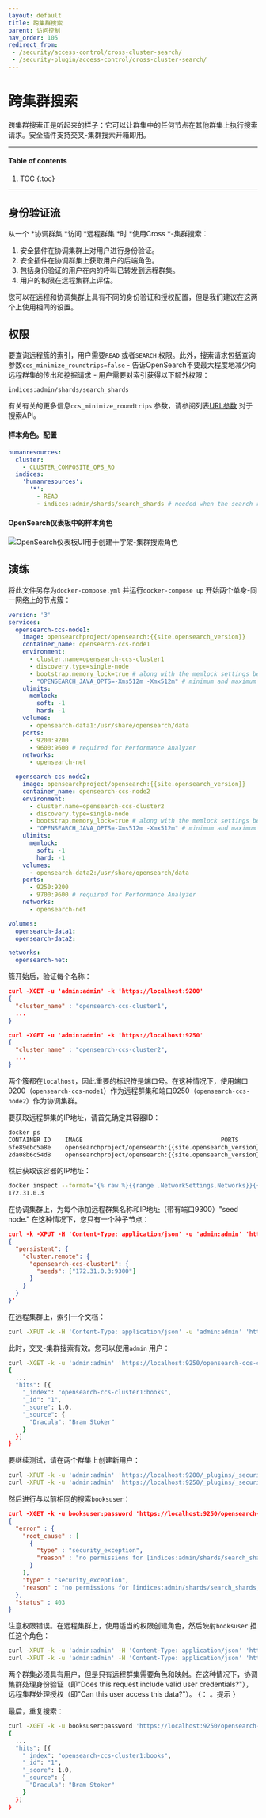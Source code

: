 ```yaml
---
layout: default
title: 跨集群搜索
parent: 访问控制
nav_order: 105
redirect_from:
 - /security/access-control/cross-cluster-search/
 - /security-plugin/access-control/cross-cluster-search/
---
```


# 跨集群搜索

跨集群搜索正是听起来的样子：它可以让群集中的任何节点在其他群集上执行搜索请求。安全插件支持交叉-集群搜索开箱即用。

---

#### Table of contents
1. TOC
{:toc}


---

## 身份验证流

从一个 *协调群集 *访问 *远程群集 *时 *使用Cross *-集群搜索：

1. 安全插件在协调集群上对用户进行身份验证。
1. 安全插件在协调群集上获取用户的后端角色。
1. 包括身份验证的用户在内的呼叫已转发到远程群集。
1. 用户的权限在远程集群上评估。

您可以在远程和协调集群上具有不同的身份验证和授权配置，但是我们建议在这两个上使用相同的设置。


## 权限

要查询远程簇的索引，用户需要`READ` 或者`SEARCH` 权限。此外，搜索请求包括查询参数`ccs_minimize_roundtrips=false`  - 告诉OpenSearch不要最大程度地减少向远程群集的传出和挖掘请求 - 用户需要对索引获得以下额外权限：

```
indices:admin/shards/search_shards
```

有关有关的更多信息`ccs_minimize_roundtrips` 参数，请参阅列表[URL参数]({{site.url}}{{site.baseurl}}/api-reference/search/#url-parameters) 对于搜索API。

#### 样本角色。配置

```yml
humanresources:
  cluster:
    - CLUSTER_COMPOSITE_OPS_RO
  indices:
    'humanresources':
      '*':
        - READ
        - indices:admin/shards/search_shards # needed when the search request includes parameter setting 'ccs_minimize_roundtrips=false'.
```


#### OpenSearch仪表板中的样本角色

![OpenSearch仪表板UI用于创建十字架-集群搜索角色]({{site.url}}{{site.baseurl}}/images/security-ccs.png)


## 演练

将此文件另存为`docker-compose.yml` 并运行`docker-compose up` 开始两个单身-同一网络上的节点簇：

```yml
version: '3'
services:
  opensearch-ccs-node1:
    image: opensearchproject/opensearch:{{site.opensearch_version}}
    container_name: opensearch-ccs-node1
    environment:
      - cluster.name=opensearch-ccs-cluster1
      - discovery.type=single-node
      - bootstrap.memory_lock=true # along with the memlock settings below, disables swapping
      - "OPENSEARCH_JAVA_OPTS=-Xms512m -Xmx512m" # minimum and maximum Java heap size, recommend setting both to 50% of system RAM
    ulimits:
      memlock:
        soft: -1
        hard: -1
    volumes:
      - opensearch-data1:/usr/share/opensearch/data
    ports:
      - 9200:9200
      - 9600:9600 # required for Performance Analyzer
    networks:
      - opensearch-net

  opensearch-ccs-node2:
    image: opensearchproject/opensearch:{{site.opensearch_version}}
    container_name: opensearch-ccs-node2
    environment:
      - cluster.name=opensearch-ccs-cluster2
      - discovery.type=single-node
      - bootstrap.memory_lock=true # along with the memlock settings below, disables swapping
      - "OPENSEARCH_JAVA_OPTS=-Xms512m -Xmx512m" # minimum and maximum Java heap size, recommend setting both to 50% of system RAM
    ulimits:
      memlock:
        soft: -1
        hard: -1
    volumes:
      - opensearch-data2:/usr/share/opensearch/data
    ports:
      - 9250:9200
      - 9700:9600 # required for Performance Analyzer
    networks:
      - opensearch-net

volumes:
  opensearch-data1:
  opensearch-data2:

networks:
  opensearch-net:
```

簇开始后，验证每个名称：

```json
curl -XGET -u 'admin:admin' -k 'https://localhost:9200'
{
  "cluster_name" : "opensearch-ccs-cluster1",
  ...
}

curl -XGET -u 'admin:admin' -k 'https://localhost:9250'
{
  "cluster_name" : "opensearch-ccs-cluster2",
  ...
}
```

两个簇都在`localhost`，因此重要的标识符是端口号。在这种情况下，使用端口9200（`opensearch-ccs-node1`）作为远程群集和端口9250（`opensearch-ccs-node2`）作为协调集群。

要获取远程群集的IP地址，请首先确定其容器ID：

```bash
docker ps
CONTAINER ID    IMAGE                                       PORTS                                                      NAMES
6fe89ebc5a8e    opensearchproject/opensearch:{{site.opensearch_version}}   0.0.0.0:9200->9200/tcp, 0.0.0.0:9600->9600/tcp, 9300/tcp   opensearch-ccs-node1
2da08b6c54d8    opensearchproject/opensearch:{{site.opensearch_version}}   9300/tcp, 0.0.0.0:9250->9200/tcp, 0.0.0.0:9700->9600/tcp   opensearch-ccs-node2
```

然后获取该容器的IP地址：

```bash
docker inspect --format='{% raw %}{{range .NetworkSettings.Networks}}{{.IPAddress}}{{end}}{% endraw %}' 6fe89ebc5a8e
172.31.0.3
```

在协调集群上，为每个添加远程群集名称和IP地址（带有端口9300）"seed node." 在这种情况下，您只有一个种子节点：

```json
curl -k -XPUT -H 'Content-Type: application/json' -u 'admin:admin' 'https://localhost:9250/_cluster/settings' -d '
{
  "persistent": {
    "cluster.remote": {
      "opensearch-ccs-cluster1": {
        "seeds": ["172.31.0.3:9300"]
      }
    }
  }
}'
```

在远程集群上，索引一个文档：

```bash
curl -XPUT -k -H 'Content-Type: application/json' -u 'admin:admin' 'https://localhost:9200/books/_doc/1' -d '{"Dracula": "Bram Stoker"}'
```

此时，交叉-集群搜索有效。您可以使用`admin` 用户：

```bash
curl -XGET -k -u 'admin:admin' 'https://localhost:9250/opensearch-ccs-cluster1:books/_search?pretty'
{
  ...
  "hits": [{
    "_index": "opensearch-ccs-cluster1:books",
    "_id": "1",
    "_score": 1.0,
    "_source": {
      "Dracula": "Bram Stoker"
    }
  }]
}
```

要继续测试，请在两个群集上创建新用户：

```bash
curl -XPUT -k -u 'admin:admin' 'https://localhost:9200/_plugins/_security/api/internalusers/booksuser' -H 'Content-Type: application/json' -d '{"password":"password"}'
curl -XPUT -k -u 'admin:admin' 'https://localhost:9250/_plugins/_security/api/internalusers/booksuser' -H 'Content-Type: application/json' -d '{"password":"password"}'
```

然后进行与以前相同的搜索`booksuser`：

```json
curl -XGET -k -u booksuser:password 'https://localhost:9250/opensearch-ccs-cluster1:books/_search?pretty'
{
  "error" : {
    "root_cause" : [
      {
        "type" : "security_exception",
        "reason" : "no permissions for [indices:admin/shards/search_shards, indices:data/read/search] and User [name=booksuser, roles=[], requestedTenant=null]"
      }
    ],
    "type" : "security_exception",
    "reason" : "no permissions for [indices:admin/shards/search_shards, indices:data/read/search] and User [name=booksuser, roles=[], requestedTenant=null]"
  },
  "status" : 403
}
```

注意权限错误。在远程集群上，使用适当的权限创建角色，然后映射`booksuser` 担任这个角色：

```bash
curl -XPUT -k -u 'admin:admin' -H 'Content-Type: application/json' 'https://localhost:9200/_plugins/_security/api/roles/booksrole' -d '{"index_permissions":[{"index_patterns":["books"],"allowed_actions":["indices:admin/shards/search_shards","indices:data/read/search"]}]}'
curl -XPUT -k -u 'admin:admin' -H 'Content-Type: application/json' 'https://localhost:9200/_plugins/_security/api/rolesmapping/booksrole' -d '{"users" : ["booksuser"]}'
```

两个群集必须具有用户，但是只有远程群集需要角色和映射。在这种情况下，协调集群处理身份验证（即"Does this request include valid user credentials?"），远程集群处理授权（即"Can this user access this data?"）。
{： 。提示 }

最后，重复搜索：

```bash
curl -XGET -k -u booksuser:password 'https://localhost:9250/opensearch-ccs-cluster1:books/_search?pretty'
{
  ...
  "hits": [{
    "_index": "opensearch-ccs-cluster1:books",
    "_id": "1",
    "_score": 1.0,
    "_source": {
      "Dracula": "Bram Stoker"
    }
  }]
}
```

